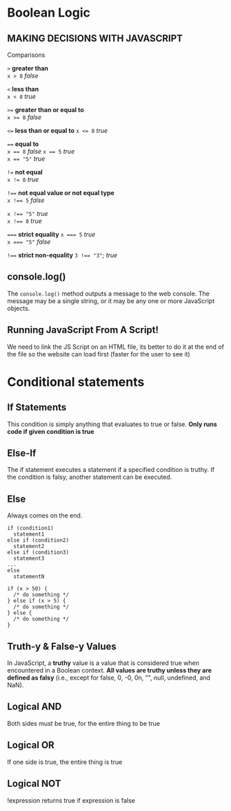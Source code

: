 # Boolean Logic
## MAKING DECISIONS WITH JAVASCRIPT

Comparisons



`>`	**greater than**	
`x > 8`	*false*	

`<`	**less than**	
`x < 8`	*true*

`>=`	**greater than or equal to**	
`x >= 8`	*false*	

`<=`	**less than or equal to**
`x <= 8`	*true*

`==`	**equal to**	
`x == 8`	*false*	
`x == 5`	*true*	
`x == "5"`	*true*

`!=`	**not equal**	
`x != 8`	*true*	

`!==`	**not equal value or not equal type**	
`x !== 5`	*false*	

`x !== "5"`	*true*	
`x !== 8`	*true*

`===`	**strict equality**	
`x === 5`	*true*	
`x === "5"`	*false*	

`!==`	**strict non-equality**	
`3 !== "3"`; *true*


## console.log()
The `console.log()` method outputs a message to the web console. 
The message may be a single string, or it may be any one or more JavaScript objects.


## Running JavaScript From A Script!
We need to link the JS Script on an HTML file, its better to do it at the end of the file so the website can load first (faster for the user to see it)


# Conditional statements

## If Statements
This condition is simply anything that evaluates to true or false.
**Only runs code if given condition is true**

## Else-If
The if statement executes a statement if a specified condition is truthy. 
If the condition is falsy, another statement can be executed.

## Else
Always comes on the end.

```
if (condition1)
  statement1
else if (condition2)
  statement2
else if (condition3)
  statement3
...
else
  statementN
```

```
if (x > 50) {
  /* do something */
} else if (x > 5) {
  /* do something */
} else {
  /* do something */
}
```

## Truth-y & False-y Values
In JavaScript, a **truthy** value is a value that is considered true when encountered in a Boolean context.
**All values are truthy unless they are defined as falsy** (i.e., except for false, 0, -0, 0n, "", null, undefined, and NaN).

## Logical AND
Both sides must be true, for the entire thing to be true

## Logical OR
If one side is true, the entire thing is true

## Logical NOT
!expression returns true if expression is false
